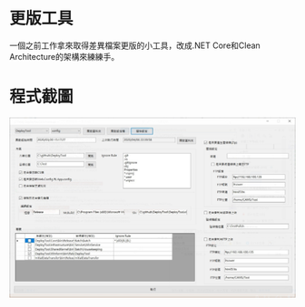 # 更版工具
一個之前工作拿來取得差異檔案更版的小工具，改成.NET Core和Clean Architecture的架構來練練手。
# 程式截圖
![DeployTool](https://github.com/gulu0503/DeployTool/blob/master/Deploy.jpg)
